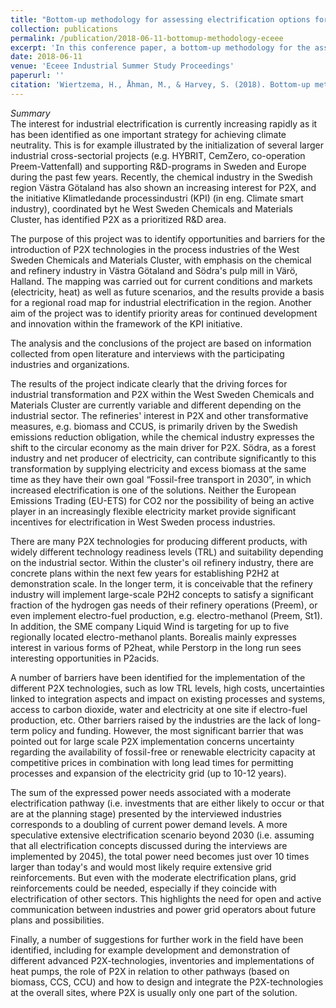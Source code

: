 ```yaml
---
title: "Bottom-up methodology for assessing electrification options for deep decarbonisation of industrial processes"
collection: publications
permalink: /publication/2018-06-11-bottomup-methodology-eceee
excerpt: 'In this conference paper, a bottom-up methodology for the assessment of electrification options for industrial processes is presented and illutrated by means of a case study.'
date: 2018-06-11
venue: 'Eceee Industrial Summer Study Proceedings'
paperurl: ''
citation: 'Wiertzema, H., Åhman, M., & Harvey, S. (2018). Bottom-up methodology for assessing electrification options for deep decarbonisation of industrial processes. Paper presented at the <i>Eceee Industrial Summer Study Proceedings</i>, 2018-June 389-397.'
---
```


_Summary_  
The interest for industrial electrification is currently increasing rapidly as it has been identified as one important strategy for achieving climate neutrality. This is for example illustrated by the initialization of several larger industrial cross-sectorial projects (e.g. HYBRIT, CemZero, co-operation Preem-Vattenfall) and supporting R&D-programs in Sweden and Europe during the past few years. Recently, the chemical industry in the Swedish region Västra Götaland has also shown an increasing interest for P2X, and the initiative Klimatledande processindustri (KPI) (in eng. Climate smart industry), coordinated byt he West Sweden Chemicals and Materials Cluster, has identified P2X as a prioritized R&D area.

The purpose of this project was to identify opportunities and barriers for the introduction of P2X technologies in the process industries of the West Sweden Chemicals and Materials Cluster, with emphasis on the chemical and refinery industry in Västra Götaland and Södra's pulp mill in Värö, Halland. The mapping was carried out for current conditions and markets (electricity, heat) as well as future scenarios, and the results provide a basis for a regional road map for industrial electrification in the region. Another aim of the project was to identify priority areas for continued development and innovation within the framework of the KPI initiative.

The analysis and the conclusions of the project are based on information collected from open literature and interviews with the participating industries and organizations.

The results of the project indicate clearly that the driving forces for industrial transformation and P2X within the West Sweden Chemicals and Materials Cluster are currently variable and different depending on the industrial sector. The  refineries' interest in P2X and other transformative measures, e.g. biomass and CCUS, is primarily driven by the Swedish emissions reduction obligation, while the chemical industry expresses the shift to the circular economy as the main driver for P2X. Södra, as a forest industry and net producer of electricity, can contribute significantly to this transformation by supplying electricity and excess biomass at the same time as they have their own goal “Fossil-free transport in 2030”, in which increased electrification is one of the solutions. Neither the European Emissions Trading (EU-ETS) for CO2 nor the possibility of being an active player in an increasingly flexible electricity market provide significant incentives for electrification in West Sweden process industries.

There are many P2X technologies for producing different products, with widely different technology readiness levels (TRL) and suitability depending on the industrial sector. Within the cluster's oil refinery industry, there are concrete  plans within the next few years for establishing P2H2 at demonstration scale. In the longer term, it is conceivable that the refinery industry will implement large-scale P2H2 concepts to satisfy a significant fraction of the hydrogen gas needs of their refinery operations (Preem), or even implement electro-fuel production, e.g. electro-methanol (Preem, St1). In addition, the SME company Liquid Wind is targeting for up to five regionally located electro-methanol plants. Borealis mainly expresses interest in various forms of P2heat, while Perstorp in the long run sees interesting opportunities in P2acids.

A number of barriers have been identified for the implementation of the different P2X technologies, such as low TRL levels, high costs, uncertainties linked to integration aspects and impact on existing processes and systems, access to carbon dioxide, water and electricity at one site if electro-fuel production, etc. Other barriers raised by the industries are the lack of long-term policy and funding. However, the most significant barrier that was pointed out for large  scale P2X implementation concerns uncertainty regarding the availability of fossil-free or renewable electricity capacity at competitive prices in combination with long lead times for permitting processes and expansion of the electricity grid (up to 10-12 years).

The sum of the expressed power needs associated with a moderate electrification pathway (i.e. investments that are either likely to occur or that are at the planning stage) presented by the interviewed industries corresponds to a doubling of current power demand levels. A more speculative extensive electrification scenario beyond 2030 (i.e. assuming that all electrification concepts discussed during the interviews are implemented by 2045), the total power need becomes just over 10 times larger than today's and would most likely require extensive grid reinforcements. But even with the moderate electrification plans, grid reinforcements could be needed, especially if they coincide with electrification of other sectors. This highlights the need for open and active communication between industries and power grid operators about future plans and possibilities.

Finally, a number of suggestions for further work in the field have been identified, including for example development and demonstration of different advanced P2X-technologies, inventories and implementations of heat pumps, the role of P2X in relation to other pathways (based on biomass, CCS, CCU) and how to design and integrate the P2X-technologies at the overall sites, where P2X is usually only one part of the solution.
